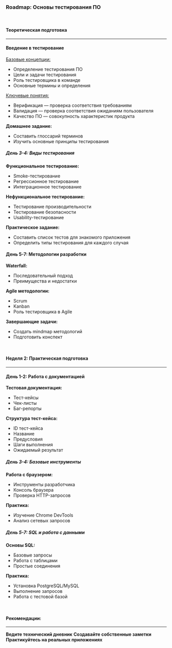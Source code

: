### Roadmap: Основы тестирования ПО

<br />

#### Теоретическая подготовка
------

#### Введение в тестирование

[Базовые концепции:](./day_1)

* Определение тестирования ПО
* Цели и задачи тестирования
* Роль тестировщика в команде
* Основные термины и определения

[Ключевые понятия:](./day_2)

* Верификация — проверка соответствия требованиям
* Валидация — проверка соответствия ожиданиям пользователя
* Качество ПО — совокупность характеристик продукта

**Домашнее задание:**

* Составить глоссарий терминов
* Изучить основные принципы тестирования

##### День 3-4: Виды тестирования

**Функциональное тестирование:**

* Smoke-тестирование
* Регрессионное тестирование
* Интеграционное тестирование

**Нефункциональное тестирование:**

* Тестирование производительности
* Тестирование безопасности
* Usability-тестирование

**Практическое задание:**

* Составить список тестов для знакомого приложения
* Определить типы тестирования для каждого случая

#### День 5-7: Методологии разработки

**Waterfall:**

* Последовательный подход
* Преимущества и недостатки

**Agile методологии:**

* Scrum
* Kanban
* Роль тестировщика в Agile

**Завершающие задачи:**

* Создать mindmap методологий
* Подготовить конспект

<br />

#### Неделя 2: Практическая подготовка
------

#### День 1-2: Работа с документацией

**Тестовая документация:**

* Тест-кейсы
* Чек-листы
* Баг-репорты

**Структура тест-кейса:**

* ID тест-кейса
* Название
* Предусловия
* Шаги выполнения
* Ожидаемый результат

##### День 3-4: Базовые инструменты

**Работа с браузером:**

* Инструменты разработчика
* Консоль браузера
* Проверка HTTP-запросов

**Практика:**

* Изучение Chrome DevTools
* Анализ сетевых запросов

##### День 5-7: SQL и работа с данными

**Основы SQL:**

* Базовые запросы
* Работа с таблицами
* Простые соединения

**Практика:**

* Установка PostgreSQL/MySQL
* Выполнение запросов
* Работа с тестовой базой

<br />

#### Рекомендации:
------

**Ведите технический дневник**
**Создавайте собственные заметки**
**Практикуйтесь на реальных приложениях**